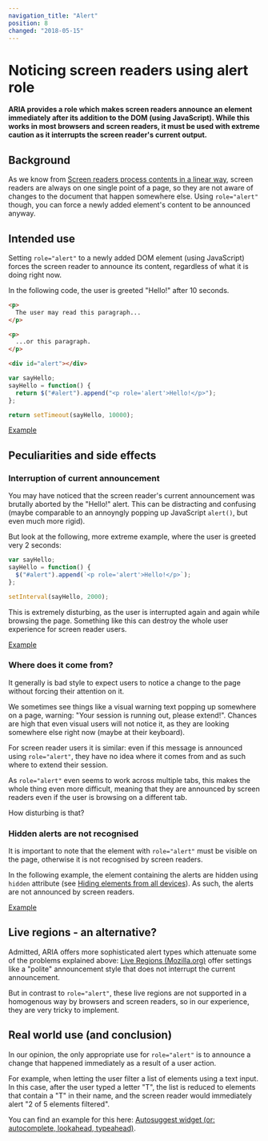 ```yaml
---
navigation_title: "Alert"
position: 8
changed: "2018-05-15"
---
```


# Noticing screen readers using alert role

**ARIA provides a role which makes screen readers announce an element immediately after its addition to the DOM (using JavaScript). While this works in most browsers and screen readers, it must be used with extreme caution as it interrupts the screen reader's current output.**

## Background

As we know from [Screen readers process contents in a linear way](/knowledge/desktop-screen-readers/linear-processing), screen readers are always on one single point of a page, so they are not aware of changes to the document that happen somewhere else. Using `role="alert"` though, you can force a newly added element's content to be announced anyway.

## Intended use

Setting `role="alert"` to a newly added DOM element (using JavaScript) forces the screen reader to announce its content, regardless of what it is doing right now.

In the following code, the user is greeted "Hello!" after 10 seconds.

```html
<p>
  The user may read this paragraph...
</p>

<p>
  ...or this paragraph.
</p>

<div id="alert"></div>
```

```javascript
var sayHello;
sayHello = function() {
  return $("#alert").append("<p role='alert'>Hello!</p>");
};

return setTimeout(sayHello, 10000);
```

[Example](_examples/single-announcement-of-an-element-using-alert-role)

## Peculiarities and side effects

### Interruption of current announcement

You may have noticed that the screen reader's current announcement was brutally aborted by the "Hello!" alert. This can be distracting and confusing (maybe comparable to an annoyngly popping up JavaScript `alert()`, but even much more rigid).

But look at the following, more extreme example, where the user is greeted very 2 seconds:

```javascript
var sayHello;
sayHello = function() {
  $("#alert").append(`<p role='alert'>Hello!</p>`);
};

setInterval(sayHello, 2000);
```

This is extremely disturbing, as the user is interrupted again and again while browsing the page. Something like this can destroy the whole user experience for screen reader users.

[Example](_examples/loop-announcement-of-an-element-using-alert-role)

### Where does it come from?

It generally is bad style to expect users to notice a change to the page without forcing their attention on it.

We sometimes see things like a visual warning text popping up somewhere on a page, warning: "Your session is running out, please extend!". Chances are high that even visual users will not notice it, as they are looking somewhere else right now (maybe at their keyboard).

For screen reader users it is similar: even if this message is announced using `role="alert"`, they have no idea where it comes from and as such where to extend their session.

As `role="alert"` even seems to work across multiple tabs, this makes the whole thing even more difficult, meaning that they are announced by screen readers even if the user is browsing on a different tab.

How disturbing is that?

### Hidden alerts are not recognised

It is important to note that the element with `role="alert"` must be visible on the page, otherwise it is not recognised by screen readers.

In the following example, the element containing the alerts are hidden using `hidden` attribute (see [Hiding elements from all devices](/examples/hiding-elements/from-all-devices)). As such, the alerts are not announced by screen readers.

[Example](_examples/loop-announcement-of-an-element-using-hidden-alert-role)

## Live regions - an alternative?

Admitted, ARIA offers more sophisticated alert types which attenuate some of the problems explained above: [Live Regions (Mozilla.org)](https://developer.mozilla.org/en-US/docs/Web/Accessibility/ARIA/ARIA_Live_Regions) offer settings like a "polite" announcement style that does not interrupt the current announcement.

But in contrast to `role="alert"`, these live regions are not supported in a homogenous way by browsers and screen readers, so in our experience, they are very tricky to implement.

## Real world use (and conclusion)

In our opinion, the only appropriate use for `role="alert"` is to announce a change that happened immediately as a result of a user action.

For example, when letting the user filter a list of elements using a text input. In this case, after the user typed a letter "T", the list is reduced to elements that contain a "T" in their name, and the screen reader would immediately alert "2 of 5 elements filtered".

You can find an example for this here: [Autosuggest widget (or: autocomplete, lookahead, typeahead)](/examples/widgets/autosuggest).
